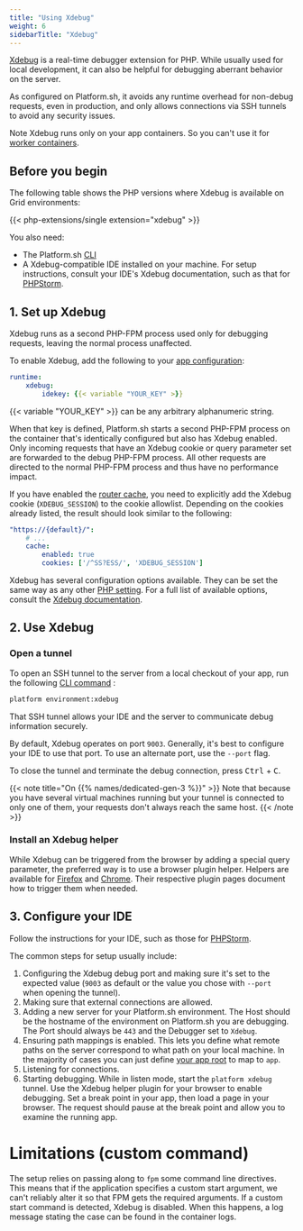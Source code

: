 ```yaml
---
title: "Using Xdebug"
weight: 6
sidebarTitle: "Xdebug"
---
```


[Xdebug](https://xdebug.org/) is a real-time debugger extension for PHP.
While usually used for local development, it can also be helpful for debugging aberrant behavior on the server.

As configured on Platform.sh, it avoids any runtime overhead for non-debug requests, even in production, and only allows connections via SSH tunnels to avoid any security issues.

Note Xdebug runs only on your app containers.
So you can't use it for [worker containers](../../create-apps/workers.md).

## Before you begin

The following table shows the PHP versions where Xdebug is available on Grid environments:

{{< php-extensions/single extension="xdebug" >}}

You also need:

- The Platform.sh [CLI](../../administration/cli/_index.md)
- A Xdebug-compatible IDE installed on your machine.
    For setup instructions, consult your IDE's Xdebug documentation, such as that for [PHPStorm](https://www.jetbrains.com/help/phpstorm/configuring-xdebug.html).

## 1. Set up Xdebug

Xdebug runs as a second PHP-FPM process used only for debugging requests, leaving the normal process unaffected.

To enable Xdebug, add the following to your [app configuration](../../create-apps/app-reference.md):

```yaml {location=".platform.app.yaml"}
runtime:
    xdebug:
        idekey: {{< variable "YOUR_KEY" >}}
```

{{< variable "YOUR_KEY" >}} can be any arbitrary alphanumeric string.

When that key is defined, Platform.sh starts a second PHP-FPM process on the container that's identically configured but also has Xdebug enabled.
Only incoming requests that have an Xdebug cookie or query parameter set are forwarded to the debug PHP-FPM process.
All other requests are directed to the normal PHP-FPM process and thus have no performance impact.

If you have enabled the [router cache](../../define-routes/cache.md),
you need to explicitly add the Xdebug cookie (`XDEBUG_SESSION`) to the cookie allowlist.
Depending on the cookies already listed, the result should look similar to the following:

```yaml {location=".platform/routes.yaml"}
"https://{default}/":
    # ...
    cache:
        enabled: true
        cookies: ['/^SS?ESS/', 'XDEBUG_SESSION']
```

Xdebug has several configuration options available.
They can be set the same way as any other [PHP setting](./_index.md#php-settings).
For a full list of available options, consult the [Xdebug documentation](https://xdebug.org/docs/).

## 2. Use Xdebug

### Open a tunnel

To open an SSH tunnel to the server from a local checkout of your app, run the following [CLI command](../../administration/cli/_index.md) :

```bash
platform environment:xdebug
```

That SSH tunnel allows your IDE and the server to communicate debug information securely.

By default, Xdebug operates on port `9003`.
Generally, it's best to configure your IDE to use that port.
To use an alternate port, use the `--port` flag.

To close the tunnel and terminate the debug connection, press <kbd>Ctrl</kbd> + <kbd>C</kbd>.

{{< note title="On {{% names/dedicated-gen-3 %}}" >}}
Note that because you have several virtual machines running but your tunnel is connected to only one of them,
your requests don't always reach the same host.
{{< /note >}}

### Install an Xdebug helper

While Xdebug can be triggered from the browser by adding a special query parameter, the preferred way is to use a browser plugin helper.
Helpers are available for [Firefox](https://addons.mozilla.org/en-US/firefox/addon/xdebug-helper-for-firefox/)
and [Chrome](https://chrome.google.com/webstore/detail/xdebug-helper/eadndfjplgieldjbigjakmdgkmoaaaoc).
Their respective plugin pages document how to trigger them when needed.

## 3. Configure your IDE

Follow the instructions for your IDE, such as those for [PHPStorm](https://www.jetbrains.com/help/phpstorm/configuring-xdebug.html).

The common steps for setup usually include:

1. Configuring the Xdebug debug port and making sure it's set to the expected value (`9003` as default or the value you chose with `--port` when opening the tunnel).
2. Making sure that external connections are allowed.
3. Adding a new server for your Platform.sh environment.
    The Host should be the hostname of the environment on Platform.sh you are debugging.
    The Port should always be `443` and the Debugger set to `Xdebug`.
4. Ensuring path mappings is enabled.
    This lets you define what remote paths on the server correspond to what path on your local machine.
    In the majority of cases you can just define [your app root](../../create-apps/app-reference.md#root-directory)
    to map to `app`.
5. Listening for connections.
6. Starting debugging. While in listen mode, start the `platform xdebug` tunnel.
    Use the Xdebug helper plugin for your browser to enable debugging.
    Set a break point in your app, then load a page in your browser.
    The request should pause at the break point and allow you to examine the running app.

# Limitations (custom command)

The setup relies on passing along to `fpm` some command line directives. This means that if the application specifies a custom start argument, we can't reliably alter it so that FPM gets the required arguments. If a custom start command is detected, Xdebug is disabled. When this happens, a log message stating the case can be found in the container logs.
